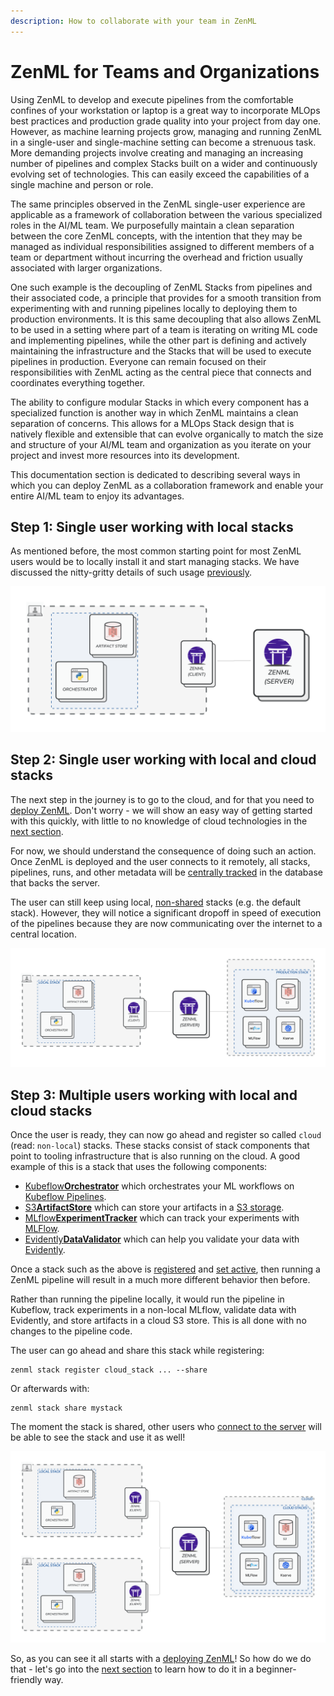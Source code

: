 ```yaml
---
description: How to collaborate with your team in ZenML
---
```


# ZenML for Teams and Organizations

Using ZenML to develop and execute pipelines from the comfortable confines of
your workstation or laptop is a great way to incorporate MLOps best practices
and production grade quality into your project from day one. However, as machine
learning projects grow, managing and running ZenML in a single-user and
single-machine setting can become a strenuous task. More demanding projects
involve creating and managing an increasing number of pipelines and complex
Stacks built on a wider and continuously evolving set of technologies. This can
easily exceed the capabilities of a single machine and person or role.

The same principles observed in the ZenML single-user experience are applicable
as a framework of collaboration between the various specialized roles in the
AI/ML team. We purposefully maintain a clean separation between the core ZenML
concepts, with the intention that they may be managed as individual
responsibilities assigned to different members of a team or department without
incurring the overhead and friction usually associated with larger
organizations.

One such example is the decoupling of ZenML Stacks from pipelines and their
associated code, a principle that provides for a smooth transition from
experimenting with and running pipelines locally to deploying them to production
environments. It is this same decoupling that also allows ZenML to be used
in a setting where part of a team is iterating on writing ML code and
implementing pipelines, while the other part is defining and actively
maintaining the infrastructure and the Stacks that will be used to execute
pipelines in production. Everyone can remain focused on their responsibilities
with ZenML acting as the central piece that connects and coordinates everything
together.

The ability to configure modular Stacks in which every component has a
specialized function is another way in which ZenML maintains a clean separation
of concerns. This allows for a MLOps Stack design that is natively flexible and
extensible that can evolve organically to match the size and structure
of your AI/ML team and organization as you iterate on your project and invest
more resources into its development.

This documentation section is dedicated to describing several ways in which you
can deploy ZenML as a collaboration framework and enable your entire AI/ML team
to enjoy its advantages.

## Step 1: Single user working with local stacks

As mentioned before, the most common starting point for most ZenML users would be
to locally install it and start managing stacks. We have discussed the
nitty-gritty details of such usage [previously](managing-stacks.md).

![Working with local ZenML](../../../book/assets/starter_guide/collaboration/01_local_stack.png)

## Step 2: Single user working with local and cloud stacks

The next step in the journey is to go to the cloud, and for that you need to [deploy ZenML](../../getting-started/deploying-zenml/deploying-zenml.md).
Don't worry - we will show an easy way of getting started with this quickly, with little to no knowledge of cloud technologies in the
[next section](../production-fundamentals/production-fundamentals.md).

For now, we should understand the consequence of doing such an action. Once ZenML is deployed and the user connects to it remotely, all
stacks, pipelines, runs, and other metadata will be [centrally tracked](../../advanced-guide/pipelines/settings.md) in
the database that backs the server.

The user can still keep using local, [non-shared](managing-stacks.md#sharing-stacks-over-a-zenml-server) stacks (e.g. the default stack). However, they will notice a significant dropoff in speed of execution
of the pipelines because they are now communicating over the internet to a central location.

![Single user working with local and cloud stacks](../../../book/assets/starter_guide/collaboration/02_multiple_stacks.png)

## Step 3: Multiple users working with local and cloud stacks

Once the user is ready, they can now go ahead and register so called `cloud` (read: `non-local`) stacks. These stacks consist of
stack components that point to tooling infrastructure that is also running on the cloud. A good example of this is a stack that
uses the following components:

- [Kubeflow**Orchestrator**](../../../book/platform-guide/component-gallery/orchestrators/kubeflow.md) which orchestrates your ML workflows on [Kubeflow Pipelines](https://www.kubeflow.org/docs/components/pipelines/v1/introduction/). 
- [S3**ArtifactStore**](../../../book/platform-guide/component-gallery/artifact-stores/s3.md) which can store your artifacts in a [S3 storage](https://aws.amazon.com/s3/).
- [MLflow**ExperimentTracker**](../../../book/platform-guide/component-gallery/experiment-trackers/mlflow.md) which can track your experiments with [MLFlow](https://mlflow.org/).
- [Evidently**DataValidator**](../../../book/platform-guide/component-gallery/data-validators/evidently.md) which can help you validate your data with [Evidently](https://www.evidentlyai.com/).

Once a stack such as the above is [registered](registering-stacks.md) and [set active](managing-stacks.md#setting-the-local-active-stack), then running a ZenML pipeline will result in a much more different behavior then before.

Rather than running the pipeline locally, it would run the pipeline in Kubeflow, track experiments in a non-local MLflow, validate data with
Evidently, and store artifacts in a cloud S3 store. This is all done with no changes to the pipeline code.

The user can go ahead and share this stack while registering:

```shell
zenml stack register cloud_stack ... --share
```

Or afterwards with:

```shell
zenml stack share mystack
```

The moment the stack is shared, other users who [connect to the server](../production-fundamentals/production-fundamentals.md) will be able to see the
stack and use it as well!

![Multiple users working with local and cloud stacks](../../../book/assets/starter_guide/collaboration/03_multiple_users.png)

So, as you can see it all starts with a [deploying ZenML](../../getting-started/deploying-zenml/deploying-zenml.md)! So how
do we do that - let's go into the [next section](../production-fundamentals/production-fundamentals.md) to learn how to do it in a beginner-friendly way.
